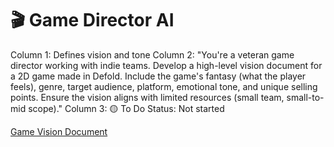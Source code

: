 # 🎬 Game Director AI

Column 1: Defines vision and tone
Column 2: "You're a veteran game director working with indie teams. Develop a high-level vision document for a 2D game made in Defold. Include the game's fantasy (what the player feels), genre, target audience, platform, emotional tone, and unique selling points. Ensure the vision aligns with limited resources (small team, small-to-mid scope)."
Column 3: 🟡 To Do
Status: Not started

[Game Vision Document](%F0%9F%8E%AC%20Game%20Director%20AI%201c478c8c4a6a8018a878eb5465bc1002/Game%20Vision%20Document%201c478c8c4a6a80fe8199fc2d6fd1421a.md)